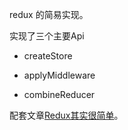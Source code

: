 redux 的简易实现。

实现了三个主要Api

- createStore

- applyMiddleware

- combineReducer

配套文章[Redux其实很简单](https://www.yuque.com/zackdk/web/prqfud)。